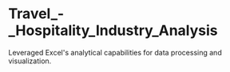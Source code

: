 # Travel_-_Hospitality_Industry_Analysis
Leveraged Excel's analytical capabilities for data processing and visualization.
